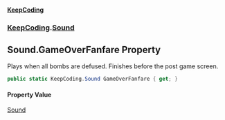 #### [KeepCoding](index.md 'index')
### [KeepCoding](KeepCoding.md 'KeepCoding').[Sound](Sound.md 'KeepCoding.Sound')
## Sound.GameOverFanfare Property
Plays when all bombs are defused. Finishes before the post game screen.  
```csharp
public static KeepCoding.Sound GameOverFanfare { get; }
```
#### Property Value
[Sound](Sound.md 'KeepCoding.Sound')
